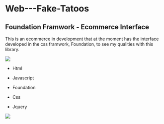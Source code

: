 # Web---Fake-Tatoos

## Foundation Framwork - Ecommerce Interface

This is an ecommerce in development that at the moment has the interface developed in the css framwork,
Foundation, to see my qualities with this library.

<img src="https://i.imgur.com/aulYIhg.png" />

- Html

- Javascript

- Foundation

- Css

- Jquery


<img src="https://i.imgur.com/bXNmTZh.png" />

